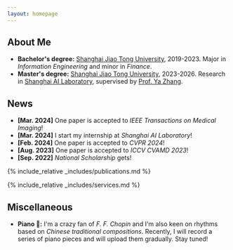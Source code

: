 ```yaml
---
layout: homepage
---
```


## About Me
- **Bachelor's degree:** [Shanghai Jiao Tong University](https://en.sjtu.edu.cn/), 2019-2023. Major in _Information Engineering_ and minor in _Finance_.
- **Master's degree:** [Shanghai Jiao Tong University](https://en.sjtu.edu.cn/), 2023-2026. Research in [Shanghai AI Laboratory](https://www.shlab.org.cn/), supervised by [Prof. Ya Zhang](https://mediabrain.sjtu.edu.cn/yazhang/).


## News

- **[Mar. 2024]** One paper is accepted to _IEEE Transactions on Medical Imaging_!
- **[Mar. 2024]** I start my internship at _Shanghai AI Laboratory_!
- **[Feb. 2024]** One paper is accepted to _CVPR 2024_!
- **[Aug. 2023]** One paper is accepted to _ICCV CVAMD 2023_!
- **[Sep. 2022]** _National Scholarship_ gets!

{% include_relative _includes/publications.md %}

{% include_relative _includes/services.md %}

## Miscellaneous
- **Piano 🎹:** I'm a crazy fan of _F. F. Chopin_ and I'm also keen on rhythms based on _Chinese traditional compositions_. Recently, I will record a series of piano pieces and will upload them gradually. Stay tuned!

